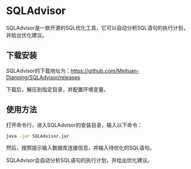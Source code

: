 # SQLAdvisor

SQLAdvisor是一款开源的SQL优化工具，它可以自动分析SQL语句的执行计划，并给出优化建议。

## 下载安装

SQLAdvisor的下载地址为：https://github.com/Meituan-Dianping/SQLAdvisor/releases

下载后，解压到指定目录，并配置环境变量。

## 使用方法

打开命令行，进入SQLAdvisor的安装目录，输入以下命令：

```sh
java -jar SQLAdvisor.jar
```

然后，按照提示输入数据库连接信息，并输入待优化的SQL语句。

SQLAdvisor会自动分析SQL语句的执行计划，并给出优化建议。
